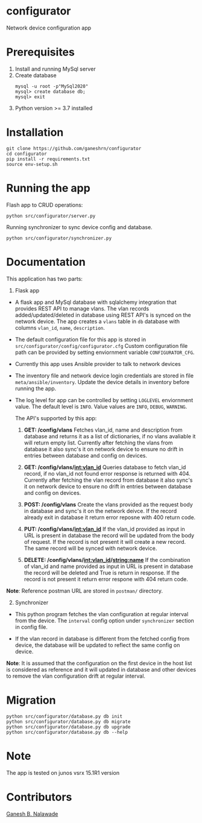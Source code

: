 # configurator
Network device configuration app

# Prerequisites

1) Install and running MySql server
2) Create database
    ```
    mysql -u root -p"MySql2020"
    mysql> create database db;
    mysql> exit
    ```
3) Python version >= 3.7 installed

# Installation
  ```
  git clone https://github.com/ganeshrn/configurator
  cd configurator
  pip install -r requirements.txt
  source env-setup.sh
  ```


# Running the app
Flash app to CRUD operations:
```
python src/configurator/server.py
```

Running synchronizer to sync device config and database.
```
python src/configurator/synchronizer.py
```
# Documentation

This application has two parts:
1) Flask app
* A flask app and MySql database with sqlalchemy integration that
provides REST API to manage vlans. The vlan records added/updated/deleted
in database using REST API's is synced on the network device. The app creates
a `vlans` table in `db` database with columns `vlan_id`, `name`, `description`.

* The default configuration file for this app is stored in `src/configurator/config/configurator.cfg`
  Custom configuration file path can be provided by setting enviornment variable
  `CONFIGURATOR_CFG`.
* Currently this app uses Ansible provider to talk to network devices
* The inventory file and network device login credentials are stored in
  file `meta/ansible/inventory`. Update the device details in inventory before
  running the app.
* The log level for app can be controlled by setting `LOGLEVEL` enviornment
   value. The default level is `INFO`. Value values are `INFO`, `DEBUG`, `WARNING`.

   The API's supported by this app:
   1) **GET: /config/vlans**
   Fetches vlan_id, name and description from database and returns it
   as a list of dictionaries, if no vlans avaliable it will return empty
   list. Currently after fetching the vlans from database it also sync's
   it on network device to ensure no drift in entries between database and
   config on devices.

   2) **GET: /config/vlans/<int:vlan_id>**
   Queries database to fetch vlan_id record, if no vlan_id not found error
   response is returned with 404. Currently after fetching the vlan record from database
   it also sync's it on network device to ensure no drift in entries between database and
   config on devices.

   3) **POST: /config/vlans**
   Create the vlans provided as the request body in database and sync's it on
   the network deivce. If the record already exit in database it return error
   reposne with 400 return code.

   4) **PUT: /config/vlans/<int:vlan_id>**
   If the vlan_id provided as input in URL is present in database
   the record will be updated from the body of request. If the record
   is not present it will create a new record. The same record will be synced
   with network device.

   5) **DELETE: /config/vlans/<int:vlan_id>/<string:name>**
   If the combination of vlan_id and name provided as input in URL is present in database
   the record will be deleted and True is return in response. If the record is
   not present it return error respone with 404 return code.

**Note**: Reference postman URL are stored in `postman/` directory.

2) Synchronizer
* This python program fetches the vlan configuration at regular interval from
the device. The `interval` config option under `synchronizer` section in config
file.

* If the vlan record in database is different from the fetched config from device,
the database will be updated to reflect the same config on device.

**Note**: It is assumed that the configuration on the first device in the host
list is considered as reference and it will updated in database and other devices
to remove the vlan configuration drift at regular interval.

# Migration
    python src/configurator/database.py db init
    python src/configurator/database.py db migrate
    python src/configurator/database.py db upgrade
    python src/configurator/database.py db --help

# Note

The app is tested on junos vsrx 15.1R1 version


# Contributors

[Ganesh B. Nalawade](https://github.com/ganeshrn)

